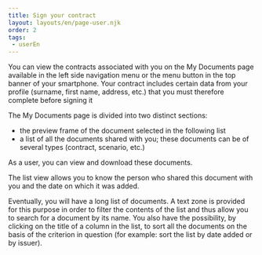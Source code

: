 ```yaml
---
title: Sign your contract
layout: layouts/en/page-user.njk
order: 2
tags:
 - userEn
---
```

You can view the contracts associated with you on the My Documents page available in the left side navigation menu or the menu button in the top banner of your smartphone.
Your contract includes certain data from your profile (surname, first name, address, etc.) that you must therefore complete before signing it

The My Documents page is divided into two distinct sections:

- the preview frame of the document selected in the following list
- a list of all the documents shared with you; these documents can be of several types (contract, scenario, etc.)

As a user, you can view and download these documents.

The list view allows you to know the person who shared this document with you and the date on which it was added.

Eventually, you will have a long list of documents. A text zone is provided for this purpose in order to filter the contents of the list and thus allow you to search for a document by its name. You also have the possibility, by clicking on the title of a column in the list, to sort all the documents on the basis of the criterion in question (for example: sort the list by date added or by issuer).